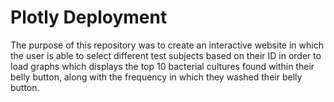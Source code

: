 # Plotly Deployment
The purpose of this repository was to create an interactive website in which the user is able to select different test subjects based on their ID in order to load graphs which displays the top 10 bacterial cultures found within their belly button, along with the frequency in which they washed their belly button. 
